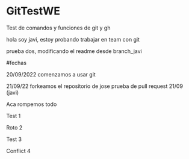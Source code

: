 # GitTestWE
Test de comandos y funciones de git y gh

hola soy javi, estoy probando trabajar en team con git

prueba dos, modificando el readme desde branch_javi

#fechas

20/09/2022 comenzamos a usar git 

21/09/22 forkeamos el repositorio de jose
prueba de pull request 21/09 (javi)

Aca rompemos todo

Test 1

Roto 2

Test 3

Conflict 4
